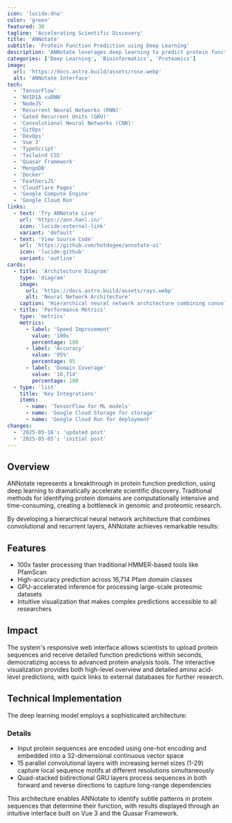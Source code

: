 ```yaml
---
icon: 'lucide:dna'
color: 'green'
featured: 30
tagline: 'Accelerating Scientific Discovery'
title: 'ANNotate'
subtitle: 'Protein Function Prediction using Deep Learning'
description: 'ANNotate leverages deep learning to predict protein functions 100x faster than traditional methods, making complex proteomic analysis accessible to all researchers through an intuitive web interface. The system uses a recurrent neural network architecture to identify patterns in protein sequences with unprecedented speed and accuracy.'
categories: ['Deep Learning', 'Bioinformatics', 'Proteomics']
image:
  url: 'https://docs.astro.build/assets/rose.webp'
  alt: 'ANNotate Interface'
tech:
  - 'TensorFlow'
  - 'NVIDIA cuDNN'
  - 'NodeJS'
  - 'Recurrent Neural Networks (RNN)'
  - 'Gated Recurrent Units (GRU)'
  - 'Convolutional Neural Networks (CNN)'
  - 'GitOps'
  - 'DevOps'
  - 'Vue 3'
  - 'TypeScript'
  - 'Tailwind CSS'
  - 'Quasar Framework'
  - 'MongoDB'
  - 'Docker'
  - 'FeathersJS'
  - 'Cloudflare Pages'
  - 'Google Compute Engine'
  - 'Google Cloud Run'
links:
  - text: 'Try ANNotate Live'
    url: 'https://ann.hanl.in/'
    icon: 'lucide:external-link'
    variant: 'default'
  - text: 'View Source Code'
    url: 'https://github.com/hotdogee/annotate-ui'
    icon: 'lucide:github'
    variant: 'outline'
cards:
  - title: 'Architecture Diagram'
    type: 'diagram'
    image:
      url: 'https://docs.astro.build/assets/rays.webp'
      alt: 'Neural Network Architecture'
    caption: 'Hierarchical neural network architecture combining convolutional and recurrent layers for protein function prediction.'
  - title: 'Performance Metrics'
    type: 'metrics'
    metrics:
      - label: 'Speed Improvement'
        value: '100x'
        percentage: 100
      - label: 'Accuracy'
        value: '95%'
        percentage: 95
      - label: 'Domain Coverage'
        value: '16,714'
        percentage: 100
  - type: 'list'
    title: 'Key Integrations'
    items:
      - name: 'TensorFlow for ML models'
      - name: 'Google Cloud Storage for storage'
      - name: 'Google Cloud Run for deployment'
changes:
  - '2025-05-16': 'updated post'
  - '2025-05-05': 'initial post'
---
```


## Overview

ANNotate represents a breakthrough in protein function prediction, using deep learning to dramatically accelerate scientific discovery. Traditional methods for identifying protein domains are computationally intensive and time-consuming, creating a bottleneck in genomic and proteomic research.

By developing a hierarchical neural network architecture that combines convolutional and recurrent layers, ANNotate achieves remarkable results:

## Features

- 100x faster processing than traditional HMMER-based tools like PfamScan
- High-accuracy prediction across 16,714 Pfam domain classes
- GPU-accelerated inference for processing large-scale proteomic datasets
- Intuitive visualization that makes complex predictions accessible to all researchers

## Impact

The system's responsive web interface allows scientists to upload protein sequences and receive detailed function predictions within seconds, democratizing access to advanced protein analysis tools. The interactive visualization provides both high-level overview and detailed amino acid-level predictions, with quick links to external databases for further research.

## Technical Implementation

The deep learning model employs a sophisticated architecture:

### Details

- Input protein sequences are encoded using one-hot encoding and embedded into a 32-dimensional continuous vector space
- 15 parallel convolutional layers with increasing kernel sizes (1-29) capture local sequence motifs at different resolutions simultaneously
- Quad-stacked bidirectional GRU layers process sequences in both forward and reverse directions to capture long-range dependencies

This architecture enables ANNotate to identify subtle patterns in protein sequences that determine their function, with results displayed through an intuitive interface built on Vue 3 and the Quasar Framework.
